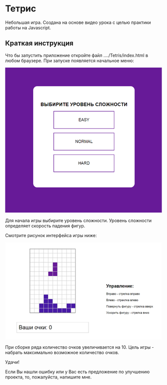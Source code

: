 # Тетрис
Небольшая игра. Создана на основе видео урока с целью практики работы на Javascript.

## Краткая инструкция
Что бы запустить приложение откройте файл ..../Tetris/index.html в любом браузере. 
При запуске появляется начальное меню:

![Menu](https://github.com/DenisShilyaev/Tetris/raw/master/for_README/Menu.PNG)

Для начала игры выбирите уровень сложности. Уровень сложности определяет скорость падения фигур.

Смотрите рисунок интерфейса игры ниже:

![Interface](https://github.com/DenisShilyaev/Tetris/raw/master/for_README/Interface.PNG)

При сборке ряда количество очков увеличивается на 10. Цель игры - набрать максимально возможное количество очков. 

Удачи!

Если Вы нашли ошибку или у Вас есть предложение по улучшению проекта, то, пожалуйста, напишите мне.
